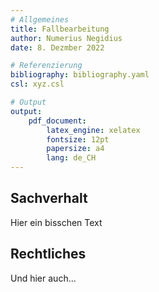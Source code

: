 ```yaml
---
# Allgemeines
title: Fallbearbeitung
author: Numerius Negidius
date: 8. Dezmber 2022

# Referenzierung
bibliography: bibliography.yaml
csl: xyz.csl

# Output
output:
    pdf_document:
        latex_engine: xelatex
        fontsize: 12pt
        papersize: a4
        lang: de_CH
---
```


## Sachverhalt


Hier ein bisschen Text

## Rechtliches

Und hier auch...
